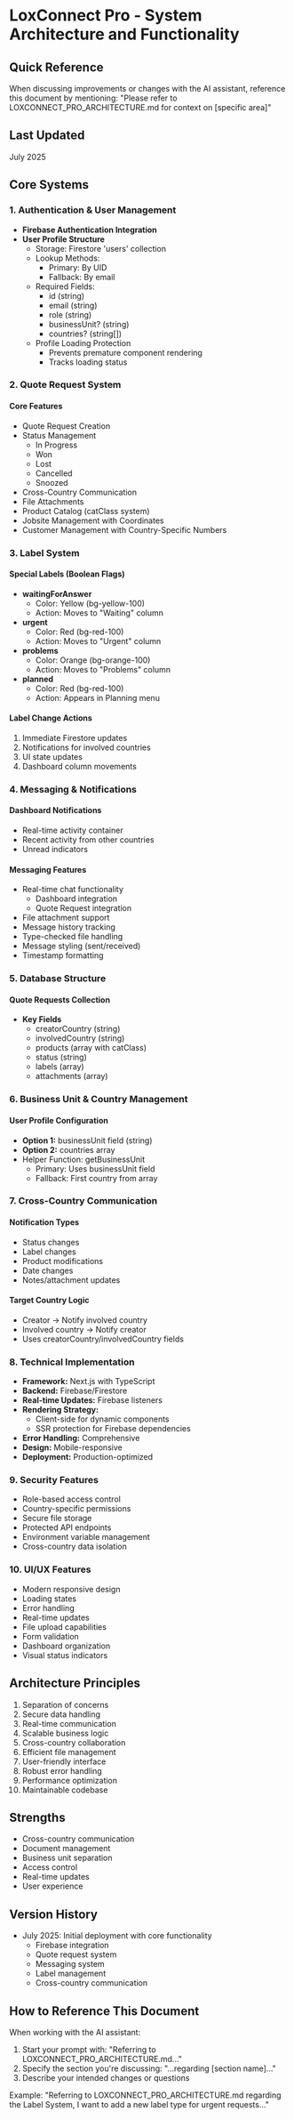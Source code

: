 # LoxConnect Pro - System Architecture and Functionality

## Quick Reference
When discussing improvements or changes with the AI assistant, reference this document by mentioning:
"Please refer to LOXCONNECT_PRO_ARCHITECTURE.md for context on [specific area]"

## Last Updated
July 2025

## Core Systems

### 1. Authentication & User Management
- **Firebase Authentication Integration**
- **User Profile Structure**
  - Storage: Firestore 'users' collection
  - Lookup Methods:
    - Primary: By UID
    - Fallback: By email
  - Required Fields:
    - id (string)
    - email (string)
    - role (string)
    - businessUnit? (string)
    - countries? (string[])
  - Profile Loading Protection
    - Prevents premature component rendering
    - Tracks loading status

### 2. Quote Request System
#### Core Features
- Quote Request Creation
- Status Management
  - In Progress
  - Won
  - Lost
  - Cancelled
  - Snoozed
- Cross-Country Communication
- File Attachments
- Product Catalog (catClass system)
- Jobsite Management with Coordinates
- Customer Management with Country-Specific Numbers

### 3. Label System
#### Special Labels (Boolean Flags)
- **waitingForAnswer**
  - Color: Yellow (bg-yellow-100)
  - Action: Moves to "Waiting" column
- **urgent**
  - Color: Red (bg-red-100)
  - Action: Moves to "Urgent" column
- **problems**
  - Color: Orange (bg-orange-100)
  - Action: Moves to "Problems" column
- **planned**
  - Color: Red (bg-red-100)
  - Action: Appears in Planning menu

#### Label Change Actions
1. Immediate Firestore updates
2. Notifications for involved countries
3. UI state updates
4. Dashboard column movements

### 4. Messaging & Notifications
#### Dashboard Notifications
- Real-time activity container
- Recent activity from other countries
- Unread indicators

#### Messaging Features
- Real-time chat functionality
  - Dashboard integration
  - Quote Request integration
- File attachment support
- Message history tracking
- Type-checked file handling
- Message styling (sent/received)
- Timestamp formatting

### 5. Database Structure
#### Quote Requests Collection
- **Key Fields**
  - creatorCountry (string)
  - involvedCountry (string)
  - products (array with catClass)
  - status (string)
  - labels (array)
  - attachments (array)

### 6. Business Unit & Country Management
#### User Profile Configuration
- **Option 1:** businessUnit field (string)
- **Option 2:** countries array
- Helper Function: getBusinessUnit
  - Primary: Uses businessUnit field
  - Fallback: First country from array

### 7. Cross-Country Communication
#### Notification Types
- Status changes
- Label changes
- Product modifications
- Date changes
- Notes/attachment updates

#### Target Country Logic
- Creator → Notify involved country
- Involved country → Notify creator
- Uses creatorCountry/involvedCountry fields

### 8. Technical Implementation
- **Framework:** Next.js with TypeScript
- **Backend:** Firebase/Firestore
- **Real-time Updates:** Firebase listeners
- **Rendering Strategy:**
  - Client-side for dynamic components
  - SSR protection for Firebase dependencies
- **Error Handling:** Comprehensive
- **Design:** Mobile-responsive
- **Deployment:** Production-optimized

### 9. Security Features
- Role-based access control
- Country-specific permissions
- Secure file storage
- Protected API endpoints
- Environment variable management
- Cross-country data isolation

### 10. UI/UX Features
- Modern responsive design
- Loading states
- Error handling
- Real-time updates
- File upload capabilities
- Form validation
- Dashboard organization
- Visual status indicators

## Architecture Principles
1. Separation of concerns
2. Secure data handling
3. Real-time communication
4. Scalable business logic
5. Cross-country collaboration
6. Efficient file management
7. User-friendly interface
8. Robust error handling
9. Performance optimization
10. Maintainable codebase

## Strengths
- Cross-country communication
- Document management
- Business unit separation
- Access control
- Real-time updates
- User experience

## Version History
- July 2025: Initial deployment with core functionality
  - Firebase integration
  - Quote request system
  - Messaging system
  - Label management
  - Cross-country communication

## How to Reference This Document
When working with the AI assistant:
1. Start your prompt with: "Referring to LOXCONNECT_PRO_ARCHITECTURE.md..."
2. Specify the section you're discussing: "...regarding [section name]..."
3. Describe your intended changes or questions

Example:
"Referring to LOXCONNECT_PRO_ARCHITECTURE.md regarding the Label System, I want to add a new label type for urgent requests..." 